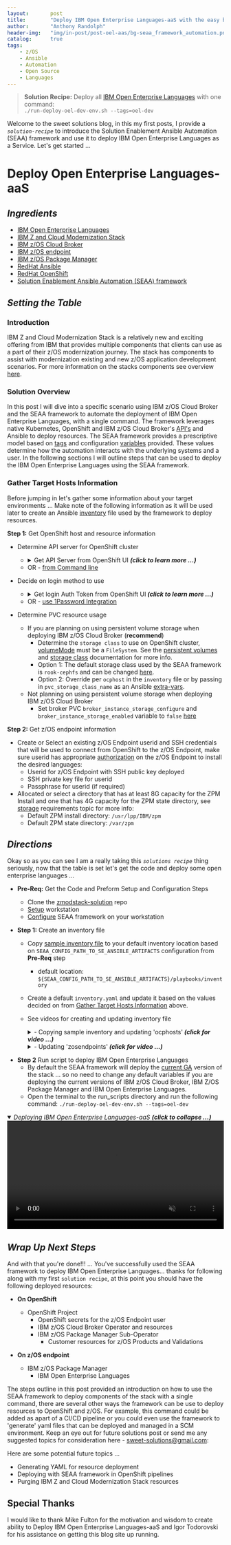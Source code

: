```yaml
---
layout:       post
title:        "Deploy IBM Open Enterprise Languages-aaS with the easy button ..."
author:       "Anthony Randolph"
header-img:   "img/in-post/post-oel-aas/bg-seaa_framework_automation.png"
catalog:      true
tags:
    - z/OS
    - Ansible
    - Automation
    - Open Source
    - Languages
---
```

<!-- > Bash on z/OS
![image](https://upload.wikimedia.org/wikipedia/commons/8/82/Gnu-bash-logo.svg) -->

> **Solution Recipe:** Deploy all [IBM Open Enterprise Languages](https://www.ibm.com/docs/en/cloud-paks/z-modernization-stack/2023.2?topic=enhance-zos-applications-open-enterprise-languages) with one command: <br>  ```./run-deploy-oel-dev-env.sh --tags=oel-dev```


Welcome to the sweet solutions blog, in this my first posts, I provide a _`solution-recipe`_ to introduce the Solution Enablement Ansible Automation (SEAA) framework and use it to deploy IBM Open Enterprise Languages as a Service. Let's get started ...

<!-- 
Welcome to the sweet solutions blog page, this is my first posts, my goal is to create post and solutions that will help you in your modernization journey. In this post I will provide a solution-recipe to introduce the Solution Enablement Ansible Automation (SEAA) framework and use it to deploy IBM Open Enterprise Languages as a Service. Let’s get started  -->
# Deploy Open Enterprise Languages-aaS
## _Ingredients_
   - [IBM Open Enterprise Languages](https://www.ibm.com/docs/en/cloud-paks/z-modernization-stack/2023.2?topic=enhance-zos-applications-open-enterprise-languages)
   - [IBM Z and Cloud Modernization Stack](https://www.ibm.com/docs/en/cloud-paks/z-modernization-stack)
   - [IBM z/OS Cloud Broker](https://www.ibm.com/docs/en/cloud-paks/z-modernization-stack/2023.2?topic=broker-zos-cloud-release-notes)
   - [IBM z/OS endpoint](https://www.ibm.com/products/zos)
   - [IBM z/OS Package Manager](https://www.ibm.com/docs/en/cloud-paks/z-modernization-stack/2023.2?topic=manager-release-notes)
   - [RedHat Ansible](https://www.ansible.com/)
   - [RedHat OpenShift](https://www.redhat.com/en/technologies/cloud-computing/openshift)
   - [Solution Enablement Ansible Automation (SEAA) framework](https://github.com/IBM/zmodstack-solutions/blob/main/docs/guide/README.md)
   
   <!-- https://www.ibm.com/docs/en/cloud-paks/z-modernization-stack/2023.2?topic=develop-zos-applications-wazi -->
## _Setting the Table_
### Introduction
IBM Z and Cloud Modernization Stack is a relatively new and exciting offering from IBM that provides multiple components that clients can use as a part of their z/OS modernization journey. The stack has components to assist with modernization existing and new z/OS application development scenarios. For more information on the stacks components see overview [here](https://www.ibm.com/docs/en/cloud-paks/z-modernization-stack/2023.2?topic=overview).

 <!-- Here's a brief description of the stack's components: -->

  <!-- 
     **[IBM Wazi](https://www.ibm.com/docs/en/cloud-paks/z-modernization-stack/2023.2?topic=develop-zos-applications-wazi)** - a complete range of products that allow analysis, development, testing and DevOps on z/OS
     **Wazi Analyze** - native cloud application used to analyze z/OS resources and source code usage patterns
     **Wazi Code** - a set of modern development IDEs and technologies used to develop and test z/OS applications
     **Wazi Deploy** - use DevOps to streamline z/OS application development
     **Wazi Sandbox** - z/OS virtual machine for developing and testing z/OS application 
   **[IBM z/OS Connect EE v3](https://www.ibm.com/docs/en/cloud-paks/z-modernization-stack/2023.2?topic=access-z-assets-zos-connect)** - design open RESTFUL API's for z/OS assets and systems of record and deploy to containerized z/OS Connect EE operator
    **[IBM z/OS Cloud Broker](https://www.ibm.com/docs/en/cloud-paks/z-modernization-stack/2023.2?topic=automate-zos-resources-provisioning-zos-cloud-broker)** - allows developers to develop and deploy RedHat OpenShift operators and maintain state of resources and assets on z/OS endpoints 
  -->

 <!-- In this blog I will dive into a specific use-case of z/OS Cloud Broker and how to use the SEAA framework to automate the deployment of IBM Open Enterprise Languages.  -->
### Solution Overview  
 In this post I will dive into a specific scenario using IBM z/OS Cloud Broker and the SEAA framework to automate the deployment of IBM Open Enterprise Languages, with a single command. The framework leverages native Kubernetes, OpenShift and IBM z/OS Cloud Broker's [API's](https://www.ibm.com/docs/en/cloud-paks/z-modernization-stack/2023.2?topic=azrpzcb-performing-zos-cloud-broker-tasks-via-kubernetes-native-api-calls) and Ansible to deploy resources. The SEAA framework provides a prescriptive model based on [tags](https://github.com/IBM/zmodstack-solutions/blob/main/docs/guide/seaa-tags.md) and configuration [variables](https://github.com/IBM/zmodstack-solutions/blob/main/ibm/seaa/ansible/variables/README.md) provided. These values determine how the automation interacts with the underlying systems and a user. In the following sections I will outline steps that can be used to deploy the IBM Open Enterprise Languages using the SEAA framework.

 <!-- In this post I will dive into a specific use-case of z/OS Cloud Broker and how to use the SEAA framework to automate the deployment of IBM Open Enterprise Languages. To deploy languages as a service for z/OS endpoints the SEAA framework leverages native Kubernetes, OpenShift and IBM z/OS Cloud Broker’s API’s and Ansible to deploy resources. The SEAA framework provides a prescriptive model based on tags and configuration variables provided. These values determine how the automation interacts with the underlying systems and a user. In the following sections I will outline steps that can be used to deploy the IBM Open Enterprise Languages using the SEAA framework -->
### Gather Target Hosts Information
Before jumping in let's gather some information about your target environments ... Make note of the following information as it will be used later to create an Ansible [inventory](https://docs.ansible.com/ansible/latest/inventory_guide/intro_inventory.html) file used by the framework to deploy resources.<br/>

**Step 1:** Get OpenShift host and resource information
- Determine API server for OpenShift cluster
  - <details>
    <summary>Get API Server from OpenShift UI <i><strong> (click to learn more ...) </strong></i> </summary>
    <div class="video-container">
      <video controls autoplay loop muted style="width: 100%;">
      <source src="http://localhost:4000/sweet-solutions/img/in-post/post-oel-aas/ocpabout.mp4" type="video/mp4">
      </video>
    </div>
    </details> 
  - OR - [from Command line](https://github.com/IBM/zmodstack-solutions/blob/main/docs/howto/get-ocp-api-server.md)
    
- Decide on login method to use
  - <details>
    <summary>Get login Auth Token from OpenShift UI<i><strong> (click to learn more ...) </strong></i> </summary>
    <p>If you use this method copy the token provided, it will be used as the `cluster_auth-token` in the inventory file</p>
    <div class="video-container">
      <video controls autoplay loop muted style="width: 100%;">
      <source src="http://localhost:4000/sweet-solutions/img/in-post/post-oel-aas/get_ocpauthtoken.mp4" type="video/mp4">
      </video>
    </div>
    </details> 
  - OR - [use 1Password Integration](https://github.com/IBM/zmodstack-solutions/blob/42c1332ae022f9712695b495d27321731ca2f570/docs/howto/integrate-with-1password-cli.md)

- Determine PVC resource usage
  - If you are planning on using persistent volume storage when deploying IBM z/OS Cloud Broker (**recommend**) 
    -  Determine the `storage class` to use on OpenShift cluster, [volumeMode](https://kubernetes.io/docs/concepts/storage/persistent-volumes/#binding-block-volumes) must be a `FileSystem`. See the [persistent volumes](https://kubernetes.io/docs/concepts/storage/persistent-volumes/) and [storage class](https://kubernetes.io/docs/concepts/storage/storage-classes/) documentation for more info. 
    -  Option 1: The default storage class used by the SEAA framework is `rook-cephfs` and can be changed [here](https://github.com/IBM/zmodstack-solutions/blob/main/ibm/seaa/ansible/variables/defaults/ocp.yaml). 
    -  Option 2: Override per `ocphost` in the `inventory` file or by passing in `pvc_storage_class_name` as an Ansible [extra-vars](https://github.com/IBM/zmodstack-solutions/blob/main/ibm/seaa/ansible/variables/README.md#ansible-extra-vars).
  - Not planning on using persistent volume storage when deploying IBM z/OS Cloud Broker
    - Set broker PVC `broker_instance_storage_configure` and `broker_instance_storage_enabled` variable to `false` [here](https://github.com/IBM/zmodstack-solutions/blob/42c1332ae022f9712695b495d27321731ca2f570/ibm/seaa/ansible/variables/defaults/zoscb.yaml)

**Step 2:** Get z/OS endpoint information
- Create or Select an existing z/OS Endpoint userid and SSH credentials that will be used to connect from OpenShift to the z/OS Endpoint, make sure userid has appropriate [authorization](https://www.ibm.com/docs/en/cloud-paks/z-modernization-stack/2023.2?topic=planning-access-control-requirements-zos) on the z/OS Endpoint to install the desired languages: 
  - Userid for z/OS Endpoint with SSH public key deployed
  - SSH private key file for userid
  - Passphrase for userid (if required)  
- Allocated or select a directory that has at least 8G capacity for the ZPM Install and one that has 4G capacity for the ZPM state directory, see [storage](https://www.ibm.com/docs/en/cloud-paks/z-modernization-stack/2023.2?topic=planning-system-requirements#z-os-storage) requirements topic for more info: 
  - Default ZPM install directory: `/usr/lpp/IBM/zpm`
  - Default ZPM state directory: `/var/zpm`

## _Directions_
 Okay so as you can see I am a really taking this _`solutions recipe`_ thing seriously, now that the table is set let's get the code and deploy some open enterprise languages ...
 
- **Pre-Req:** Get the Code and Preform Setup and Configuration Steps
  - Clone the [zmodstack-solution](https://github.com/IBM/zmodstack-solutions) repo
  - [Setup](https://github.com/IBM/zmodstack-solutions/blob/main/docs/setup/get-started-workstation.md) workstation
  - [Configure](https://github.com/IBM/zmodstack-solutions/blob/main/docs/guide/configure-seaa.md) SEAA framework on your workstation

- **Step 1:** Create an inventory file
  - Copy [sample inventory file](https://github.com/IBM/zmodstack-solutions/blob/main/ibm/seaa/ansible/playbooks/inventory/sample-inventory.yaml) to your default inventory location based on `SEAA_CONFIG_PATH_TO_SE_ANSIBLE_ARTIFACTS` configuration from **Pre-Req** step
    - default location: `${SEAA_CONFIG_PATH_TO_SE_ANSIBLE_ARTIFACTS}/playbooks/inventory`
  - Create a default `inventory.yaml` and update it based on the values decided on from [Gather Target Hosts Information](http://localhost:4000/sweet-solutions/2023/06/29/oel-aas/#planning-target-openshift-and-zos-endpoint-hosts) above.
  
  - See videos for creating and updating inventory file
    <details>
      <summary>- Copying sample inventory and updating 'ocphosts'<i><strong> (click for video ...) </strong></i> </summary>
      <div class="video-container">
        <video controls autoplay loop muted style="width: 100%;">
        <source src="http://localhost:4000/sweet-solutions/img/in-post/post-oel-aas/config_inventory1.mp4" type="video/mp4">
        </video>
      </div>
      </details> 

    <details>
      <summary>- Updating 'zosendpoints'<i><strong> (click for video ...) </strong></i> </summary>
      <div class="video-container">
        <video controls autoplay loop muted style="width: 100%;">
        <source src="http://localhost:4000/sweet-solutions/img/in-post/post-oel-aas/config_inventory2.mp4" type="video/mp4">
        </video>     
      </div>
      </details> 

<!-- ### Deploy OEL -->
- **Step 2** Run script to deploy IBM Open Enterprise Languages
  - By default the SEAA framework will deploy the [current GA](https://github.com/IBM/z-and-cloud-modernization-stack-community) version of the stack ... so no need to change any default variables if you are deploying the current versions of IBM z/OS Cloud Broker, IBM Z/OS Package Manager and IBM Open Enterprise Languages.
  - Open the terminal to the run_scripts directory and run the following command: 
    `./run-deploy-oel-dev-env.sh --tags=oel-dev`
  
<details open>
    <summary> <i>Deploying IBM Open Enterprise Languages-aaS</i> <i><strong> (click to collapse ...) </strong></i> </summary>
    <!-- <summary> <i>./run-deploy-oel-dev-env.sh --tags=oel-dev</i></summary> -->
  
  
  <div class="video-container">
    <video controls autoplay loop muted style="width: 100%;">
    <!-- <source src="http://localhost:4000/sweet-solutions/img/in-post/post-oel-aas/seaa_oel_deploy_final_web.mp4" type="video/webm"> -->
        <source src="http://localhost:4000/sweet-solutions/img/in-post/post-oel-aas/seaa_oel_deploy_final.mp4" type="video/mp4">
    </video>
  </div>
</details>

## _Wrap Up Next Steps_
And with that you're done!!! ... You've successfully used the SEAA framework to deploy IBM Open Enterprise Languages... thanks for following along with my first `solution recipe`, at this point you should have the following deployed resources:

- **On OpenShift**
  - OpenShift Project
    - OpenShift secrets for the z/OS Endpoint user
    - IBM z/OS Cloud Broker Operator and resources
    - IBM z/OS Package Manager Sub-Operator
      - Customer resources for z/OS Products and Validations 

- **On z/OS endpoint**
  - IBM z/OS Package Manager
    - IBM Open Enterprise Languages

The steps outline in this post provided an introduction on how to use the SEAA framework to deploy components of the stack with a single command, there are several other ways the framework can be use to deploy resources to OpenShift and z/OS. For example, this command could be added as apart of a CI/CD pipeline or you could even use the framework to 'generate' yaml files that can be deployed and managed in a SCM environment. Keep an eye out for future solutions post or send me any suggested topics for consideration here - sweet-solutions@gmail.com:

Here are some potential future topics ...
 - Generating YAML for resource deployment
 - Deploying with SEAA framework in OpenShift pipelines
 - Purging IBM Z and Cloud Modernization Stack resources 
 <!-- - Securing Development on WAZI Sandbox  -->
 <!-- - Develop OpenAPI on OpenShift with z/OS Cloud and Modernization Stack  -->

## Special Thanks
I would like to thank Mike Fulton for the motivation and wisdom to create ability to Deploy IBM Open Enterprise Languages-aaS and Igor Todorovski for his assistance on getting this blog site up running.

